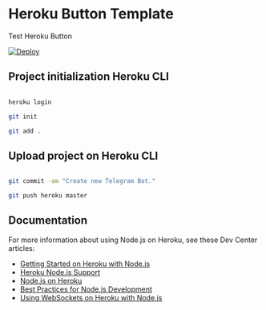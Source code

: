 # Heroku Button Template
Test Heroku Button

<a href="https://heroku.com/deploy?template=https://github.com/Pukhovskyi/test-heroku-button/main">
  <img src="https://www.herokucdn.com/deploy/button.svg" alt="Deploy">
</a>

## Project initialization Heroku CLI

```sh

heroku login

git init

git add .

```

## Upload project on Heroku CLI

```sh

git commit -am "Create new Telegram Bot."

git push heroku master 

```

## Documentation

For more information about using Node.js on Heroku, see these Dev Center articles:

- [Getting Started on Heroku with Node.js](https://devcenter.heroku.com/articles/getting-started-with-nodejs)
- [Heroku Node.js Support](https://devcenter.heroku.com/articles/nodejs-support)
- [Node.js on Heroku](https://devcenter.heroku.com/categories/nodejs)
- [Best Practices for Node.js Development](https://devcenter.heroku.com/articles/node-best-practices)
- [Using WebSockets on Heroku with Node.js](https://devcenter.heroku.com/articles/node-websockets)

